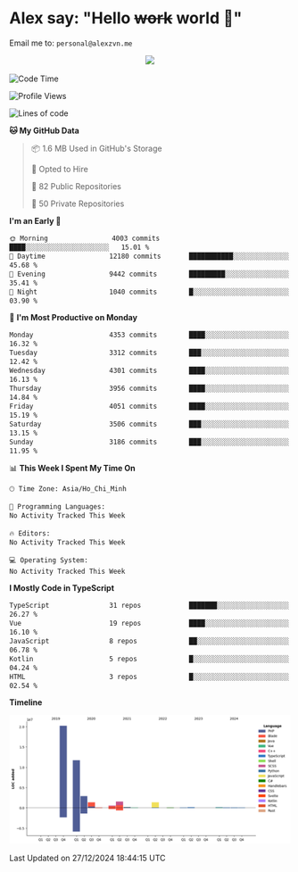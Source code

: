 # Alex say: "Hello ~~work~~ world 🐾"
Email me to: `personal@alexzvn.me`


<p align=center>
  <a href="https://skillicons.dev">
    <img src="https://skillicons.dev/icons?i=ts,js,php,nodejs,bun,vue,nuxt,react,svelte,tauri,laravel,rust,mongodb,docker,electron,redis,rabbitmq,tailwind,git,cloudflare,elysia,mysql,nginx,rollupjs,sentry,ubuntu,yarn,html,css,vite" />
  </a>
</p>

<!--START_SECTION:waka-->
![Code Time](http://img.shields.io/badge/Code%20Time-1%2C066%20hrs%2055%20mins-blue)

![Profile Views](http://img.shields.io/badge/Profile%20Views-1-blue)

![Lines of code](https://img.shields.io/badge/From%20Hello%20World%20I%27ve%20Written-40.7%20million%20lines%20of%20code-blue)

**🐱 My GitHub Data** 

> 📦 1.6 MB Used in GitHub's Storage 
 > 
> 💼 Opted to Hire
 > 
> 📜 82 Public Repositories 
 > 
> 🔑 50 Private Repositories 
 > 
**I'm an Early 🐤** 

```text
🌞 Morning                4003 commits        ████░░░░░░░░░░░░░░░░░░░░░   15.01 % 
🌆 Daytime                12180 commits       ███████████░░░░░░░░░░░░░░   45.68 % 
🌃 Evening                9442 commits        █████████░░░░░░░░░░░░░░░░   35.41 % 
🌙 Night                  1040 commits        █░░░░░░░░░░░░░░░░░░░░░░░░   03.90 % 
```
📅 **I'm Most Productive on Monday** 

```text
Monday                   4353 commits        ████░░░░░░░░░░░░░░░░░░░░░   16.32 % 
Tuesday                  3312 commits        ███░░░░░░░░░░░░░░░░░░░░░░   12.42 % 
Wednesday                4301 commits        ████░░░░░░░░░░░░░░░░░░░░░   16.13 % 
Thursday                 3956 commits        ████░░░░░░░░░░░░░░░░░░░░░   14.84 % 
Friday                   4051 commits        ████░░░░░░░░░░░░░░░░░░░░░   15.19 % 
Saturday                 3506 commits        ███░░░░░░░░░░░░░░░░░░░░░░   13.15 % 
Sunday                   3186 commits        ███░░░░░░░░░░░░░░░░░░░░░░   11.95 % 
```


📊 **This Week I Spent My Time On** 

```text
🕑︎ Time Zone: Asia/Ho_Chi_Minh

💬 Programming Languages: 
No Activity Tracked This Week

🔥 Editors: 
No Activity Tracked This Week

💻 Operating System: 
No Activity Tracked This Week
```

**I Mostly Code in TypeScript** 

```text
TypeScript               31 repos            ███████░░░░░░░░░░░░░░░░░░   26.27 % 
Vue                      19 repos            ████░░░░░░░░░░░░░░░░░░░░░   16.10 % 
JavaScript               8 repos             ██░░░░░░░░░░░░░░░░░░░░░░░   06.78 % 
Kotlin                   5 repos             █░░░░░░░░░░░░░░░░░░░░░░░░   04.24 % 
HTML                     3 repos             █░░░░░░░░░░░░░░░░░░░░░░░░   02.54 % 
```



**Timeline**

![Lines of Code chart](https://raw.githubusercontent.com/alexzvn/alexzvn/main/assets/bar_graph.png)


 Last Updated on 27/12/2024 18:44:15 UTC
<!--END_SECTION:waka-->
